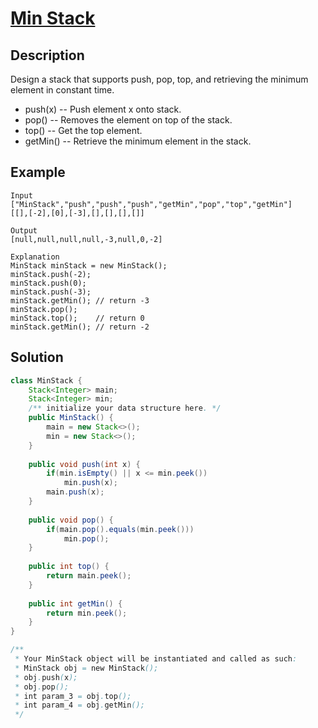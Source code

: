 # [Min Stack](https://leetcode.com/problems/min-stack/)

## Description

Design a stack that supports push, pop, top, and retrieving the minimum element in constant time.

- push(x) -- Push element x onto stack.
- pop() -- Removes the element on top of the stack.
- top() -- Get the top element.
- getMin() -- Retrieve the minimum element in the stack.

## Example

```
Input
["MinStack","push","push","push","getMin","pop","top","getMin"]
[[],[-2],[0],[-3],[],[],[],[]]

Output
[null,null,null,null,-3,null,0,-2]

Explanation
MinStack minStack = new MinStack();
minStack.push(-2);
minStack.push(0);
minStack.push(-3);
minStack.getMin(); // return -3
minStack.pop();
minStack.top();    // return 0
minStack.getMin(); // return -2
```

## Solution

```java
class MinStack {
    Stack<Integer> main;
    Stack<Integer> min;
    /** initialize your data structure here. */
    public MinStack() {
        main = new Stack<>();
        min = new Stack<>();
    }
    
    public void push(int x) {
        if(min.isEmpty() || x <= min.peek())
            min.push(x);
        main.push(x);
    }
    
    public void pop() {
        if(main.pop().equals(min.peek()))
            min.pop();
    }
    
    public int top() {
        return main.peek();
    }
    
    public int getMin() {
        return min.peek();
    }
}

/**
 * Your MinStack object will be instantiated and called as such:
 * MinStack obj = new MinStack();
 * obj.push(x);
 * obj.pop();
 * int param_3 = obj.top();
 * int param_4 = obj.getMin();
 */
```

